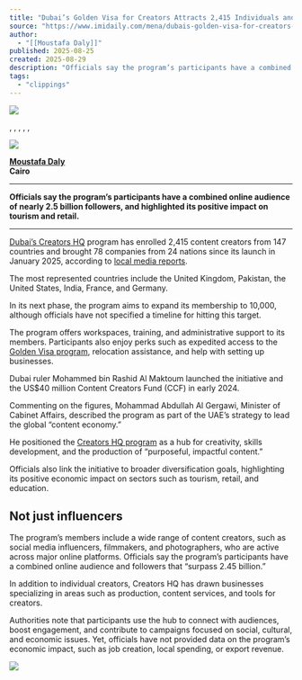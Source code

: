 ```yaml
---
title: "Dubai’s Golden Visa for Creators Attracts 2,415 Individuals and 78 Firms in Six Months"
source: "https://www.imidaily.com/mena/dubais-golden-visa-for-creators-attracts-2415-individuals-and-78-firms-in-six-months/"
author:
  - "[[Moustafa Daly]]"
published: 2025-08-25
created: 2025-08-29
description: "Officials say the program’s participants have a combined online audience of nearly 2.5 billion followers, and highlighted its positive impact on tourism and retail."
tags:
  - "clippings"
---
```

![](https://www.imidaily.com/wp-content/uploads/2025/08/IMIdaily-dubaiHQ.png)

, , , , ,

![](https://www.imidaily.com/wp-content/uploads/2024/03/Moustafa-Daly.jpeg)

**[Moustafa Daly  
](https://www.linkedin.com/in/moustafa-daly-91a63083/)Cairo**

---

**Officials say the program’s participants have a combined online audience of nearly 2.5 billion followers, and highlighted its positive impact on tourism and retail.**

---

[Dubai’s Creators HQ](https://www.imidaily.com/mena/dubai-launches-golden-visa-program-for-content-creators/) program has enrolled 2,415 content creators from 147 countries and brought 78 companies from 24 nations since its launch in January 2025, according to [local media reports](https://www.khaleejtimes.com/uae/content-creators-hq-countries?_refresh=true).

The most represented countries include the United Kingdom, Pakistan, the United States, India, France, and Germany.

In its next phase, the program aims to expand its membership to 10,000, although officials have not specified a timeline for hitting this target.

The program offers workspaces, training, and administrative support to its members. Participants also enjoy perks such as expedited access to the [Golden Visa program](https://www.imidaily.com/uae-golden-visa/), relocation assistance, and help with setting up businesses.

Dubai ruler Mohammed bin Rashid Al Maktoum launched the initiative and the US$40 million Content Creators Fund (CCF) in early 2024.

Commenting on the figures, Mohammad Abdullah Al Gergawi, Minister of Cabinet Affairs, described the program as part of the UAE’s strategy to lead the global “content economy.”

He positioned the [Creators HQ program](https://creatorshq.com/) as a hub for creativity, skills development, and the production of “purposeful, impactful content.”

Officials also link the initiative to broader diversification goals, highlighting its positive economic impact on sectors such as tourism, retail, and education.

## Not just influencers

The program’s members include a wide range of content creators, such as social media influencers, filmmakers, and photographers, who are active across major online platforms. Officials say the program’s participants have a combined online audience and followers that “surpass 2.45 billion.”

In addition to individual creators, Creators HQ has drawn businesses specializing in areas such as production, content services, and tools for creators.

Authorities note that participants use the hub to connect with audiences, boost engagement, and contribute to campaigns focused on social, cultural, and economic issues. Yet, officials have not provided data on the program’s economic impact, such as job creation, local spending, or export revenue.

![](https://pixel.wp.com/g.gif?v=ext&blog=217091550&post=108381&tz=0&srv=www.imidaily.com&hp=atomic&ac=3&amp=0&j=1%3A15.0-a.7&host=www.imidaily.com&ref=&rand=0.35891743437143664)